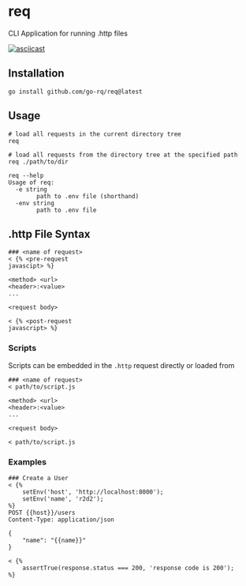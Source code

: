 # req
CLI Application for running .http files

[![asciicast](https://asciinema.org/a/623455.png)](https://asciinema.org/a/623455)

## Installation

```shell
go install github.com/go-rq/req@latest
```

## Usage

```shell
# load all requests in the current directory tree
req

# load all requests from the directory tree at the specified path
req ./path/to/dir

req --help
Usage of req:
  -e string
        path to .env file (shorthand)
  -env string
        path to .env file
```

## .http File Syntax

```http request
### <name of request>
< {% <pre-request
javascipt> %} 

<method> <url>
<header>:<value>
...

<request body>

< {% <post-request 
javascript> %}
```

### Scripts

Scripts can be embedded in the `.http` request directly or loaded from

```http
### <name of request>
< path/to/script.js

<method> <url>
<header>:<value>
...

<request body>

< path/to/script.js
```

### Examples

```http request
### Create a User
< {% 
    setEnv('host', 'http://localhost:8000');
    setEnv('name', 'r2d2');
%}
POST {{host}}/users
Content-Type: application/json

{
    "name": "{{name}}"
}

< {% 
    assertTrue(response.status === 200, 'response code is 200');
%}
```

